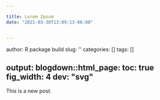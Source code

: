 ```yaml
---

title: Lorem Ipsum
date: "2021-03-30T13:09:13-06:00"


---
```

author: R package build
slug: ''
categories: []
tags: []

output:
 blogdown::html_page:
   toc: true
   fig_width: 4
   dev: "svg"
---

This is a new post.



